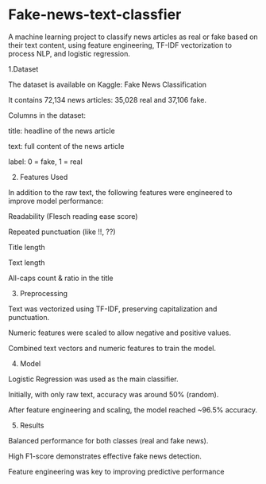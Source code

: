 # Fake-news-text-classfier
A machine learning project to classify news articles as real or fake based on their text content, using feature engineering, TF-IDF vectorization to process NLP, and logistic regression.

1.Dataset

The dataset is available on Kaggle: Fake News Classification

It contains 72,134 news articles: 35,028 real and 37,106 fake.

Columns in the dataset:

title: headline of the news article

text: full content of the news article

label: 0 = fake, 1 = real

2. Features Used

In addition to the raw text, the following features were engineered to improve model performance:

Readability (Flesch reading ease score)

Repeated punctuation (like !!, ??)

Title length

Text length

All-caps count & ratio in the title

3. Preprocessing

Text was vectorized using TF-IDF, preserving capitalization and punctuation.

Numeric features were scaled to allow negative and positive values.

Combined text vectors and numeric features to train the model.

4. Model

Logistic Regression was used as the main classifier.

Initially, with only raw text, accuracy was around 50% (random).

After feature engineering and scaling, the model reached ~96.5% accuracy.

5. Results

Balanced performance for both classes (real and fake news).

High F1-score demonstrates effective fake news detection.

Feature engineering was key to improving predictive performance

